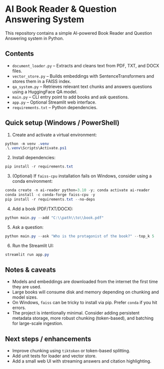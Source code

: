 # AI Book Reader & Question Answering System

This repository contains a simple AI-powered Book Reader and Question Answering system in Python.

## Contents

- `document_loader.py` – Extracts and cleans text from PDF, TXT, and DOCX files.
- `vector_store.py` – Builds embeddings with SentenceTransformers and stores them in a FAISS index.
- `qa_system.py` – Retrieves relevant text chunks and answers questions using a HuggingFace QA model.
- `main.py` – CLI entry point to add books and ask questions.
- `app.py` – Optional Streamlit web interface.
- `requirements.txt` – Python dependencies.

## Quick setup (Windows / PowerShell)

1. Create and activate a virtual environment:

```powershell
python -m venv .venv
.\.venv\Scripts\Activate.ps1
```

2. Install dependencies:

```powershell
pip install -r requirements.txt
```

3. (Optional) If `faiss-cpu` installation fails on Windows, consider using a conda environment:

```powershell
conda create -n ai-reader python=3.10 -y; conda activate ai-reader
conda install -c conda-forge faiss-cpu -y
pip install -r requirements.txt --no-deps
```

4. Add a book (PDF/TXT/DOCX):

```powershell
python main.py --add "C:\\path\\to\\book.pdf"
```

5. Ask a question:

```powershell
python main.py --ask "Who is the protagonist of the book?" --top_k 5
```

6. Run the Streamlit UI:

```powershell
streamlit run app.py
```

## Notes & caveats

- Models and embeddings are downloaded from the internet the first time they are used.
- Large books will consume disk and memory depending on chunking and model sizes.
- On Windows, `faiss` can be tricky to install via pip. Prefer `conda` if you hit errors.
- The project is intentionally minimal. Consider adding persistent metadata storage, more robust chunking (token-based), and batching for large-scale ingestion.

## Next steps / enhancements

- Improve chunking using `tiktoken` or token-based splitting.
- Add unit tests for loader and vector store.
- Add a small web UI with streaming answers and citation highlighting.
